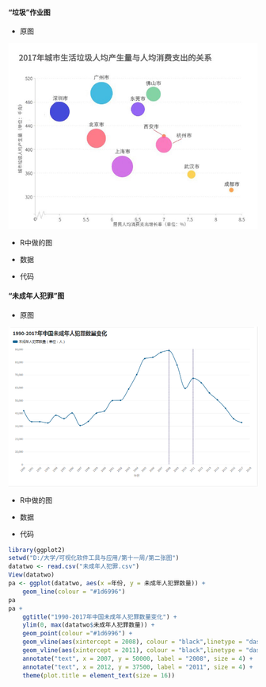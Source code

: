 #### “垃圾”作业图

- 原图

![image](https://github.com/wangsihan98/homework/blob/master/homework4-picture3.jpg)

- R中做的图


- 数据

- 代码




#### “未成年人犯罪”图

- 原图

![image](https://github.com/wangsihan98/homework/blob/master/homework5-picture2.png)

- R中做的图

- 数据

- 代码
```R
library(ggplot2)
setwd("D:/大学/可视化软件工具与应用/第十一周/第二张图")
datatwo <- read.csv("未成年人犯罪.csv")
View(datatwo)
pa <- ggplot(datatwo, aes(x =年份, y = 未成年人犯罪数量)) + 
	geom_line(colour = "#1d6996")
pa
pa +
	ggtitle("1990-2017年中国未成年人犯罪数量变化") +
	ylim(0, max(datatwo$未成年人犯罪数量)) +
	geom_point(colour ="#1d6996") +
	geom_vline(aes(xintercept = 2008), colour = "black",linetype = "dashed", size = 0.5) +
	geom_vline(aes(xintercept = 2011), colour = "black",linetype = "dashed", size = 0.5) +
	annotate("text", x = 2007, y = 50000, label = "2008", size = 4) +
	annotate("text", x = 2012, y = 37500, label = "2011", size = 4) +
	theme(plot.title = element_text(size = 16))
```
